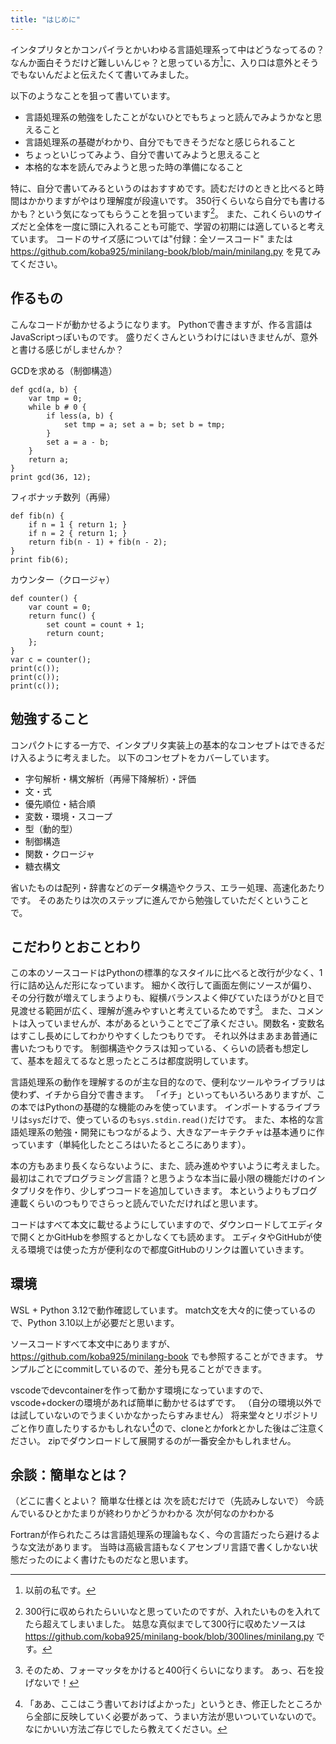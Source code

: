```yaml
---
title: "はじめに"
---
```


インタプリタとかコンパイラとかいわゆる言語処理系って中はどうなってるの？なんか面白そうだけど難しいんじゃ？と思っている方[^myself]に、入り口は意外とそうでもないんだよと伝えたくて書いてみました。

[^myself]: 以前の私です。

以下のようなことを狙って書いています。

* 言語処理系の勉強をしたことがないひとでもちょっと読んでみようかなと思えること
* 言語処理系の基礎がわかり、自分でもできそうだなと感じられること
* ちょっといじってみよう、自分で書いてみようと思えること
* 本格的な本を読んでみようと思った時の準備になること

特に、自分で書いてみるというのはおすすめです。読むだけのときと比べると時間はかかりますがやはり理解度が段違いです。
350行くらいなら自分でも書けるかも？という気になってもらうことを狙っています[^300lines]。
また、これくらいのサイズだと全体を一度に頭に入れることも可能で、学習の初期には適していると考えています。
コードのサイズ感については"付録：全ソースコード" または https://github.com/koba925/minilang-book/blob/main/minilang.py を見てみてください。

[^300lines]: 300行に収められたらいいなと思っていたのですが、入れたいものを入れてたら超えてしまいました。
姑息な真似までして300行に収めたソースは https://github.com/koba925/minilang-book/blob/300lines/minilang.py です。

## 作るもの

こんなコードが動かせるようになります。
Pythonで書きますが、作る言語はJavaScriptっぽいものです。
盛りだくさんというわけにはいきませんが、意外と書ける感じがしませんか？

GCDを求める（制御構造）

```
def gcd(a, b) {
    var tmp = 0;
    while b # 0 {
        if less(a, b) {
            set tmp = a; set a = b; set b = tmp;
        }
        set a = a - b;
    }
    return a;
}
print gcd(36, 12);
```

フィボナッチ数列（再帰）

```
def fib(n) {
    if n = 1 { return 1; }
    if n = 2 { return 1; }
    return fib(n - 1) + fib(n - 2);
}
print fib(6);
```

カウンター（クロージャ）

```
def counter() {
    var count = 0;
    return func() {
        set count = count + 1;
        return count;
    };
}
var c = counter();
print(c());
print(c());
print(c());
```

## 勉強すること

コンパクトにする一方で、インタプリタ実装上の基本的なコンセプトはできるだけ入るように考えました。
以下のコンセプトをカバーしています。

* 字句解析・構文解析（再帰下降解析）・評価
* 文・式
* 優先順位・結合順
* 変数・環境・スコープ
* 型（動的型）
* 制御構造
* 関数・クロージャ
* 糖衣構文

省いたものは配列・辞書などのデータ構造やクラス、エラー処理、高速化あたりです。
そのあたりは次のステップに進んでから勉強していただくということで。

## こだわりとおことわり

この本のソースコードはPythonの標準的なスタイルに比べると改行が少なく、1行に詰め込んだ形になっています。
細かく改行して画面左側にソースが偏り、その分行数が増えてしまうよりも、縦横バランスよく伸びていたほうがひと目で見渡せる範囲が広く、理解が進みやすいと考えているためです[^formatter]。
また、コメントは入っていませんが、本があるということでご了承ください。関数名・変数名はすこし長めにしてわかりやすくしたつもりです。
それ以外はまあまあ普通に書いたつもりです。
制御構造やクラスは知っている、くらいの読者も想定して、基本を超えてるなと思ったところは都度説明しています。

[^formatter]: そのため、フォーマッタをかけると400行くらいになります。
あっ、石を投げないで！

言語処理系の動作を理解するのが主な目的なので、便利なツールやライブラリは使わず、イチから自分で書きます。
「イチ」といってもいろいろありますが、この本ではPythonの基礎的な機能のみを使っています。
インポートするライブラリは`sys`だけで、使っているのも`sys.stdin.read()`だけです。
また、本格的な言語処理系の勉強・開発にもつながるよう、大きなアーキテクチャは基本通りに作っています（単純化したところはいたるところにあります）。

本の方もあまり長くならないように、また、読み進めやすいように考えました。
最初はこれでプログラミング言語？と思うような本当に最小限の機能だけのインタプリタを作り、少しずつコードを追加していきます。
本というよりもブログ連載くらいのつもりでさらっと読んでいただければと思います。

コードはすべて本文に載せるようにしていますので、ダウンロードしてエディタで開くとかGitHubを参照するとかしなくても読めます。
エディタやGitHubが使える環境では使った方が便利なので都度GitHubのリンクは置いていきます。

## 環境

WSL + Python 3.12で動作確認しています。
match文を大々的に使っているので、Python 3.10以上が必要だと思います。

ソースコードすべて本文中にありますが、 https://github.com/koba925/minilang-book でも参照することができます。
サンプルごとにcommitしているので、差分も見ることができます。

vscodeでdevcontainerを作って動かす環境になっていますので、vscode+dockerの環境があれば簡単に動かせるはずです。
（自分の環境以外では試していないのでうまくいかなかったらすみません）
将来堂々とリポジトリごと作り直したりするかもしれない[^remake]ので、cloneとかforkとかした後はご注意ください。
zipでダウンロードして展開するのが一番安全かもしれません。

[^remake]: 「ああ、ここはこう書いておけばよかった」というとき、修正したところから全部に反映していく必要があって、うまい方法が思いついていないので。なにかいい方法ご存じでしたら教えてください。

## 余談：簡単なとは？

（どこに書くとよい？
簡単な仕様とは
次を読むだけで（先読みしないで）
今読んでいるひとかたまりが終わりかどうかわかる
次が何なのかわかる

Fortranが作られたころは言語処理系の理論もなく、今の言語だったら避けるような文法があります。
当時は高級言語もなくアセンブリ言語で書くしかない状態だったのによく書けたものだなと思います。

